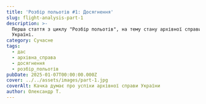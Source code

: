 ```yaml
---
title: 'Розбір польотів #1: Досягнення'
slug: flight-analysis-part-1
description: >-
  Перша стаття з циклу "Розбір польотів", на тему стану архівної справи в
  Україні.
category: Сучасне
tags:
  - дас
  - архівна_справа
  - досягнення
  - розбір_польотів
pubDate: 2025-01-07T00:00:00.000Z
cover: ../../assets/images/part-1.jpg
coverAlt: Качка думає про успіхи архівної справи України
author: Олександр Т.
---
```


